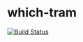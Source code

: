 # which-tram

[![Build Status](https://travis-ci.org/QuarKUS7/which-tram.svg?branch=master)](https://travis-ci.org/QuarKUS7/which-tram)

